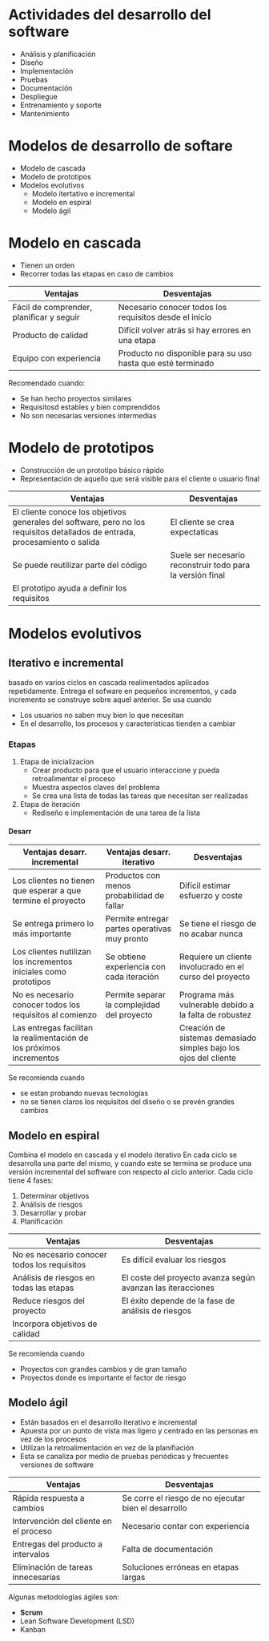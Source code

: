 # Actividades del desarrollo del software
- Análisis y planificación
- Diseño
- Implementación
- Pruebas
- Documentación
- Despliegue
- Entrenamiento y soporte
- Mantenimiento

# Modelos de desarrollo de softare
- Modelo de cascada
- Modelo de prototipos
- Modelos evolutivos
    - Modelo itertativo e incremental
    - Modelo en espiral
    - Modelo ágil

# Modelo en cascada
- Tienen un orden
- Recorrer todas las etapas en caso de cambios

|Ventajas|Desventajas|
|---|---|
|Fácil de comprender, planificar y seguir|Necesario conocer todos los requisitos desde el inicio|
|Producto de calidad|Difícil volver atrás si hay errores en una etapa|
|Equipo con experiencia|Producto no disponible para su uso hasta que esté terminado|

Recomendado cuando:
- Se han hecho proyectos similares
- Requisitosd estables y bien comprendidos
- No son necesarias versiones intermedias

# Modelo de prototipos
- Construcción de un prototipo básico rápido
- Representación de aquello que será visible para el cliente o usuario final

|Ventajas|Desventajas|
|---|---|
|El cliente conoce los objetivos generales del software, pero no los requisitos detallados de entrada, procesamiento o salida|El cliente se crea expectaticas|
|Se puede reutilizar parte del código|Suele ser necesario reconstruir todo para la versión final|
|El prototipo ayuda a definir los requisitos|

# Modelos evolutivos

## Iterativo e incremental
basado en varios ciclos en cascada realimentados aplicados repetidamente. Entrega el sofware en pequeños incrementos, y cada incremento se construye sobre aquel anterior. 
Se usa cuando
- Los usuarios no saben muy bien lo que necesitan
- En el desarrollo, los procesos y características tienden a cambiar

### Etapas
1. Etapa de inicializacion
    - Crear producto para que el usuario interaccione y pueda retroalimentar el proceso
    - Muestra aspectos claves del problema
    - Se crea una lista de todas las tareas que necesitan ser realizadas
2. Etapa de iteración
    - Rediseño e implementación de una tarea de la lista

#### Desarr
|Ventajas desarr. incremental| Ventajas desarr. iterativo|Desventajas|
|---|---|---|
|Los clientes no tienen que esperar a que termine el proyecto|Productos con menos probabilidad de fallar|Difícil estimar esfuerzo y coste|
|Se entrega primero lo más importante|Permite entregar partes operativas muy pronto| Se tiene el riesgo de no acabar nunca|
|Los clientes nutilizan los incrementos iniciales como prototipos|Se obtiene experiencia con cada iteración|Requiere un cliente involucrado en el curso del proyecto|
|No es necesario conocer todos los requisitos al comienzo|Permite separar la complejidad del proyecto|Programa más vulnerable debido a la falta de robustez|
|Las entregas facilitan la realimentación de los próximos incrementos||Creación de sistemas demasiado simples bajo los ojos del cliente|

Se recomienda cuando
- se estan probando nuevas tecnologías
- no se tienen claros los requisitos del diseño o se prevén grandes cambios 

## Modelo en espiral
Combina el modelo en cascada y el modelo iterativo
En cada ciclo se desarrolla una parte del mismo, y cuando este se termina se produce una versión incremental del software con respecto al ciclo anterior.
Cada ciclo tiene 4 fases:
1. Determinar objetivos
2. Análisis de riesgos
3. Desarrollar y probar
4. Planificación

|Ventajas|Desventajas|
|---|---|
|No es necesario conocer todos los requisitos|Es difícil evaluar los riesgos|
|Análisis de riesgos en todas las etapas|El coste del proyecto avanza según avanzan las iteracciones|
|Reduce riesgos del proyecto|El éxito depende de la fase de análisis de riesgos|
|Incorpora objetivos de calidad||

Se recomienda cuando
- Proyectos con grandes cambios y de gran tamaño
- Proyectos donde es importante el factor de riesgo

## Modelo ágil
- Están basados en el desarrollo iterativo e incremental
- Apuesta por un punto de vista mas ligero y centrado en las personas en vez de los procesos
- Utilizan la retroalimentación en vez de la planifiación
- Esta se canaliza por medio de pruebas periódicas y frecuentes versiones de software

|Ventajas|Desventajas|
|---|---|
|Rápida respuesta a cambios|Se corre el riesgo de no ejecutar bien el desarrollo|
|Intervención del cliente en el proceso|Necesario contar con experiencia|
|Entregas del producto a intervalos|Falta de documentación|
|Eliminación de tareas innecesarias|Soluciones erróneas en etapas largas|

Algunas metodologías ágiles son:
- **Scrum**
- Lean Software Development (LSD)
- Kanban

